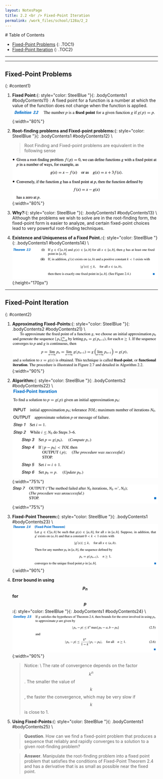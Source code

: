```yaml
---
layout: NotesPage
title: 2.2 <br /> Fixed-Point Iteration
permalink: /work_files/school/128a/2_2
---
```



<div markdown="1" class = "TOC">
# Table of Contents

  * [Fixed-Point Problems](#content1)
  {: .TOC1}
  * [Fixed-Point Iteration](#content2)
  {: .TOC2}
</div>

***
***

## Fixed-Point Problems
{: #content1}

1. **Fixed Point:**{: style="color: SteelBlue  "}{: .bodyContents1 #bodyContents11} 
:   A fixed point for a function is a number at which the value of the function does not change
    when the function is applied.
    ![definition](/main_files/128a/2.2/1.png){:width="80%"}

2. **Root-finding problems and Fixed-point problems:**{: style="color: SteelBlue  "}{: .bodyContents1 #bodyContents12} \\
    > Root Finding and Fixed-point problems are equivalent in the following sense 

    ![definition](/main_files/128a/2.2/11.png){:width="80%"}

3. **Why?:**{: style="color: SteelBlue  "}{: .bodyContents1 #bodyContents13} \\
    Although the problems we wish to solve are in the root-finding form, the fixed-point
    form is easier to analyze, and certain fixed-point choices lead to very powerful root-finding
    techniques.

4. **Existence and Uniqueness of a Fixed Point.:**{: style="color: SteelBlue  "}{: .bodyContents1 #bodyContents14} \\
    ![definition](/main_files/128a/2.2/4.png){:height="170px"}

***

## Fixed-Point Iteration
{: #content2}

1. **Approximating Fixed-Points:**{: style="color: SteelBlue  "}{: .bodyContents2 #bodyContents21} \\
        ![definition](/main_files/128a/2.2/5.png){:width="90%"}

2. **Algorithm:**{: style="color: SteelBlue  "}{: .bodyContents2 #bodyContents22} \\
        ![definition](/main_files/128a/2.2/6.png){:width="75%"}
        ![definition](/main_files/128a/2.2/7.png){:width="75%"}

3. **Fixed-Point Theorem:**{: style="color: SteelBlue  "}{: .bodyContents1 #bodyContents23} \\
        ![definition](/main_files/128a/2.2/9.png){:width="90%"}
4. **Error bound in using $$p_n$$ for $$p$$:**{: style="color: SteelBlue  "}{: .bodyContents1 #bodyContents24} \\
    ![definition](/main_files/128a/2.2/10.png){:width="90%"}
    > Notice: \\
    > The rate of convergence depends on the factor $$k^n$$. The smaller the
    > value of $$k$$, the faster the convergence, which may be very slow if $$k$$ is close to 1.
5. **Using Fixed-Points:**{: style="color: SteelBlue  "}{: .bodyContents1 #bodyContents25} \\
    > **Question**. How can we find a fixed-point problem that produces a sequence that reliably
    > and rapidly converges to a solution to a given root-finding problem?
    
    > **Answer**. Manipulate the root-finding problem into a fixed point problem that satisfies the
    > conditions of Fixed-Point Theorem 2.4 and has a derivative that is as small as possible
    > near the fixed point.